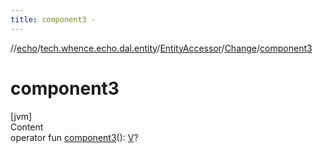 ```yaml
---
title: component3 -
---
```

//[echo](../../../index.md)/[tech.whence.echo.dal.entity](../../index.md)/[EntityAccessor](../index.md)/[Change](index.md)/[component3](component3.md)



# component3  
[jvm]  
Content  
operator fun [component3](component3.md)(): [V](index.md)?  




